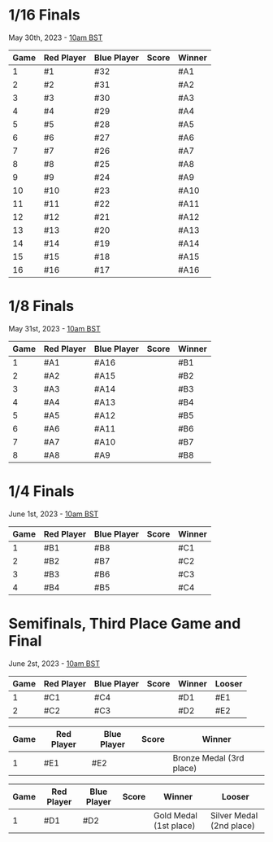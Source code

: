 # 1/16 Finals
May 30th, 2023 - [10am BST](https://dateful.com/convert/british-summer-time-bst?t=10&d=2023-05-30)

| Game | Red Player | Blue Player | Score  | Winner |
|------|------------|-------------|--------|--------|
| 1    | #1         | #32         |        | #A1    |
| 2    | #2         | #31         |        | #A2    |
| 3    | #3         | #30         |        | #A3    |
| 4    | #4         | #29         |        | #A4    |
| 5    | #5         | #28         |        | #A5    |
| 6    | #6         | #27         |        | #A6    |
| 7    | #7         | #26         |        | #A7    |
| 8    | #8         | #25         |        | #A8    |
| 9    | #9         | #24         |        | #A9    |
| 10   | #10        | #23         |        | #A10   |
| 11   | #11        | #22         |        | #A11   |
| 12   | #12        | #21         |        | #A12   |
| 13   | #13        | #20         |        | #A13   |
| 14   | #14        | #19         |        | #A14   |
| 15   | #15        | #18         |        | #A15   |
| 16   | #16        | #17         |        | #A16   |

# 1/8 Finals
May 31st, 2023 - [10am BST](https://dateful.com/convert/british-summer-time-bst?t=10&d=2023-05-31)

| Game | Red Player | Blue Player | Score  | Winner |
|------|------------|-------------|--------|--------|
| 1    | #A1        | #A16        |        | #B1    |
| 2    | #A2        | #A15        |        | #B2    |
| 3    | #A3        | #A14        |        | #B3    |
| 4    | #A4        | #A13        |        | #B4    |
| 5    | #A5        | #A12        |        | #B5    |
| 6    | #A6        | #A11        |        | #B6    |
| 7    | #A7        | #A10        |        | #B7    |
| 8    | #A8        | #A9         |        | #B8    |

# 1/4 Finals
June 1st, 2023 - [10am BST](https://dateful.com/convert/british-summer-time-bst?t=10&d=2023-06-01)

| Game | Red Player | Blue Player | Score  | Winner |
|------|------------|-------------|--------|--------|
| 1    | #B1        | #B8         |        | #C1    |
| 2    | #B2        | #B7         |        | #C2    |
| 3    | #B3        | #B6         |        | #C3    |
| 4    | #B4        | #B5         |        | #C4    |

# Semifinals, Third Place Game and Final
June 2st, 2023 - [10am BST](https://dateful.com/convert/british-summer-time-bst?t=10&d=2023-06-01)

| Game | Red Player | Blue Player | Score  | Winner | Looser |
|------|------------|-------------|--------|--------|--------|
| 1    | #C1        | #C4         |        | #D1    | #E1    |
| 2    | #C2        | #C3         |        | #D2    | #E2    |

| Game | Red Player | Blue Player | Score  | Winner                   |
|------|------------|-------------|--------|--------------------------|
| 1    | #E1        | #E2         |        | Bronze Medal (3rd place) |

| Game | Red Player | Blue Player | Score  | Winner                 | Looser                   |
|------|------------|-------------|--------|------------------------|--------------------------|
| 1    | #D1        | #D2         |        | Gold Medal (1st place) | Silver Medal (2nd place) |


